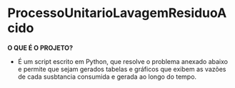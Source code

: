 # ProcessoUnitarioLavagemResiduoAcido
**O QUE É O PROJETO?**

- É um script escrito em Python, que resolve o problema anexado abaixo e permite que sejam gerados tabelas e gráficos que exibem as vazões de cada susbtancia consumida e gerada ao longo do tempo.
  

